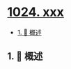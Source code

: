 # [1024. xxx](https://github.com/Tdahuyou/TNotes.leetcode/tree/main/notes/1024.%20xxx)

<!-- region:toc -->

- [1. 📝 概述](#1--概述)

<!-- endregion:toc -->

## 1. 📝 概述
